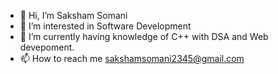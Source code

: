 - 👋 Hi, I’m Saksham Somani
- 👀 I’m interested in Software Development
- 🌱 I’m currently having knowledge of C++ with DSA and Web devepoment. 
- 📫 How to reach me sakshamsomani2345@gmail.com

